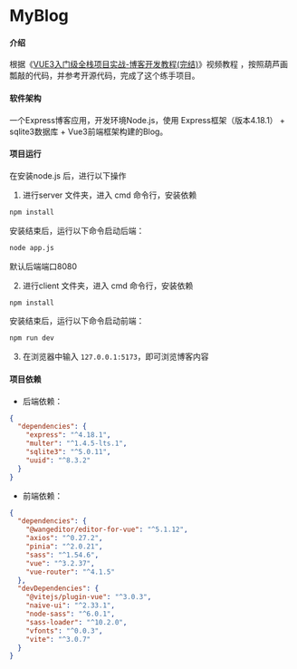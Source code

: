 # MyBlog

#### 介绍
根据《[VUE3入门级全栈项目实战-博客开发教程(完结)](https://www.bilibili.com/video/BV1t3411F7VH?p=1&vd_source=0ac42703f8a41caff2a16f3c58a71c14)》视频教程 ，按照葫芦画瓢敲的代码，并参考开源代码，完成了这个练手项目。



#### 软件架构
一个Express博客应用，开发环境Node.js，使用 Express框架（版本4.18.1） + sqlite3数据库 +  Vue3前端框架构建的Blog。


#### 项目运行

在安装node.js 后，进行以下操作

1. 进行server 文件夹，进入 cmd 命令行，安装依赖

``` bash
npm install
```
安装结束后，运行以下命令启动后端：
``` bash
node app.js
```
默认后端端口8080

2. 进行client 文件夹，进入 cmd 命令行，安装依赖

``` bash
npm install
```
安装结束后，运行以下命令启动前端：
``` bash
npm run dev
```

3. 在浏览器中输入 `127.0.0.1:5173`，即可浏览博客内容


#### 项目依赖

- 后端依赖：

``` json
{
  "dependencies": {
    "express": "^4.18.1",
    "multer": "^1.4.5-lts.1",
    "sqlite3": "^5.0.11",
    "uuid": "^8.3.2"
  }
}
```

- 前端依赖：

``` json
{
  "dependencies": {
    "@wangeditor/editor-for-vue": "^5.1.12",
    "axios": "^0.27.2",
    "pinia": "^2.0.21",
    "sass": "^1.54.6",
    "vue": "^3.2.37",
    "vue-router": "^4.1.5"
  },
  "devDependencies": {
    "@vitejs/plugin-vue": "^3.0.3",
    "naive-ui": "^2.33.1",
    "node-sass": "^6.0.1",
    "sass-loader": "^10.2.0",
    "vfonts": "^0.0.3",
    "vite": "^3.0.7"
  }
}
```